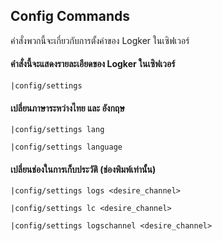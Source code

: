 ## Config Commands
คำสั่งพวกนี้จะเกี่ยวกับการตั้งค่าของ Logker ในเซิฟเวอร์

#### คำสั่งนี้จะแสดงรายละเอียดของ Logker ในเซิฟเวอร์
```
|config/settings
```
#### เปลี่ยนภาษาระหว่างไทย และ อังกฤษ
```
|config/settings lang 
```
```
|config/settings language
```
#### เปลี่ยนช่องในการเก็บประวัติ (ช่องพิมพ์เท่านั้น)
```
|config/settings logs <desire_channel>
```
```
|config/settings lc <desire_channel>
```
```
|config/settings logschannel <desire_channel>
```
